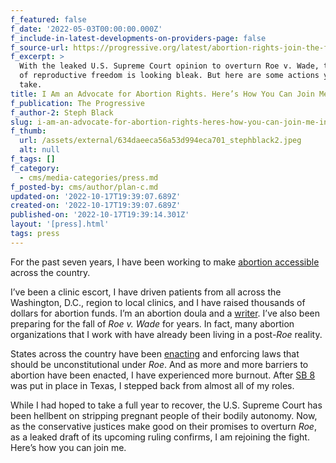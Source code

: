 ```yaml
---
f_featured: false
f_date: '2022-05-03T00:00:00.000Z'
f_include-in-latest-developments-on-providers-page: false
f_source-url: https://progressive.org/latest/abortion-rights-join-the-fight-black-220503/
f_excerpt: >
  With the leaked U.S. Supreme Court opinion to overturn Roe v. Wade, the future
  of reproductive freedom is looking bleak. But here are some actions you can
  take.
title: I Am an Advocate for Abortion Rights. Here’s How You Can Join Me in the Fight
f_publication: The Progressive
f_author-2: Steph Black
slug: i-am-an-advocate-for-abortion-rights-heres-how-you-can-join-me-in-the-fight
f_thumb:
  url: /assets/external/634daeeca56a53d994eca701_stephblack2.jpeg
  alt: null
f_tags: []
f_category:
  - cms/media-categories/press.md
f_posted-by: cms/author/plan-c.md
updated-on: '2022-10-17T19:39:07.689Z'
created-on: '2022-10-17T19:39:07.689Z'
published-on: '2022-10-17T19:39:14.301Z'
layout: '[press].html'
tags: press
---
```


For the past seven years, I have been working to make [abortion accessible](https://stephblack.blog/) across the country.

I’ve been a clinic escort, I have driven patients from all across the Washington, D.C., region to local clinics, and I have raised thousands of dollars for abortion funds. I’m an abortion doula and a [writer](https://progressive.org/topics/steph-black/). I’ve also been preparing for the fall of _Roe v. Wade_ for years. In fact, many abortion organizations that I work with have already been living in a post-_Roe_ reality.

States across the country have been [enacting](https://progressive.org/latest/abortion-bans-create-new-criminals-stein-211022/) and enforcing laws that should be unconstitutional under _Roe_. And as more and more barriers to abortion have been enacted, I have experienced more burnout. After [SB 8](https://capitol.texas.gov/tlodocs/87R/billtext/pdf/SB00008F.pdf) was put in place in Texas, I stepped back from almost all of my roles.

While I had hoped to take a full year to recover, the U.S. Supreme Court has been hellbent on stripping pregnant people of their bodily autonomy. Now, as the conservative justices make good on their promises to overturn _Roe_, as a leaked draft of its upcoming ruling confirms, I am rejoining the fight. Here’s how you can join me.

‍
